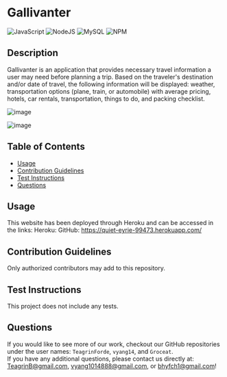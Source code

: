 # Gallivanter
  ![JavaScript](https://img.shields.io/badge/javascript-%23323330.svg?style=for-the-badge&logo=javascript&logoColor=%23F7DF1E) ![NodeJS](https://img.shields.io/badge/node.js-6DA55F?style=for-the-badge&logo=node.js&logoColor=white) ![MySQL](https://img.shields.io/badge/mysql-%2300f.svg?style=for-the-badge&logo=mysql&logoColor=white) ![NPM](https://img.shields.io/badge/NPM-%23000000.svg?style=for-the-badge&logo=npm&logoColor=white)

  ## Description

  Gallivanter is an application that provides necessary travel information a user may need before planning a trip. Based on the traveler's destination and/or date of travel, the following information will be displayed: weather, transportation options (plane, train, or automobile) with average pricing, hotels, car rentals, transportation, things to do, and packing checklist. 
  
  ![image](https://user-images.githubusercontent.com/101753839/182929791-806f9b86-1266-45f9-9a11-7bd14c7d80ef.png)
  
  ![image](https://user-images.githubusercontent.com/101753839/182929940-d04feb91-679f-4926-afc7-a7f8af027a4f.png)


  ## Table of Contents

  - [Usage](#usage)
  - [Contribution Guidelines](#guidelines)
  - [Test Instructions](#test)
  - [Questions](#questions)


  ## Usage

  This website has been deployed through Heroku and can be accessed in the links:
  Heroku: 
  GitHub: https://quiet-eyrie-99473.herokuapp.com/

  ## Contribution Guidelines

  Only authorized contributors may add to this repository.

  ## Test Instructions

  This project does not include any tests.
  
  ## Questions
  If you would like to see more of our work, checkout our GitHub repositories under the user names: ```TeagrinForde```, ```vyang14```, and ```Groceat```.
  <br>
  If you have any additional questions, please contact us directly at:  TeagrinB@gmail.com, vyang1014888@gmail.com, or bhyfch1@gmail.com!
